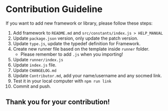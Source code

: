 # Contribution Guideline

If you want to add new framework or library, please follow these steps:

1. Add framework to `README.md` and `src/constants/index.js > HELP_MANUAL`
2. Update `package.json` version, only update the patch version.
3. Update `type.js`, update the typedef definition for Framework.
4. Create new runner file based on the template inside `runner` folder.
   - Please remember to add `.js` when you importing!
5. Update `runner/index.js`
6. Update `index.js` file.
7. Update `CHANGELOG.md`
8. Update `Contributor.md`, add your name/username and any socmed link.
9. Test it in your local computer with `npm run link`
10. Commit and push.

## Thank you for your contribution!
